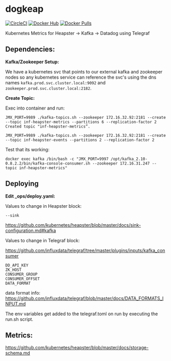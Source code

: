 # dogkeap
[![CircleCI](https://circleci.com/gh/Vungle/dogkeap/tree/master.svg?style=svg)](https://circleci.com/gh/Vungle/dogkeap/tree/master) [![Docker Hub](https://img.shields.io/badge/docker-ready-blue.svg)](https://registry.hub.docker.com/u/vungle/dogkeap/) [![Docker Pulls](https://img.shields.io/docker/pulls/vungle/dogkeap.svg)](https://registry.hub.docker.com/u/vungle/dogkeap/)

Kubernetes Metrics for Heapster -> Kafka -> Datadog using Telegraf

## Dependencies: 

**Kafka/Zookeeper Setup:** 

We have a kubernetes svc that points to our external kafka and zookeeper nodes so any kubernetes service can reference the svc's using the dns names `kafka.prod.svc.cluster.local:9092` and `zookeeper.prod.svc.cluster.local:2182`.

**Create Topic:**

Exec into container and run:

```
JMX_PORT=9989 ./kafka-topics.sh --zookeeper 172.16.32.92:2181 --create --topic inf-heapster-metrics --partitions 6 --replication-factor 2
Created topic "inf-heapster-metrics”.

JMX_PORT=9989 ./kafka-topics.sh --zookeeper 172.16.32.92:2181 --create --topic inf-heapster-events --partitions 2 --replication-factor 2
```

Test that its working:

```
docker exec kafka /bin/bash -c "JMX_PORT=9997 /opt/kafka_2.10-0.8.2.2/bin/kafka-console-consumer.sh --zookeeper 172.16.31.247 --topic inf-heapster-metrics"
```



## Deploying

**Edit _ops/deploy.yaml:**

Values to change in Heapster block:

`--sink`

https://github.com/kubernetes/heapster/blob/master/docs/sink-configuration.md#kafka

Values to change in Telegraf block:

https://github.com/influxdata/telegraf/tree/master/plugins/inputs/kafka_consumer

```
DD_API_KEY
ZK_HOST
CONSUMER_GROUP
CONSUMER_OFFSET
DATA_FORMAT
```

data format info: https://github.com/influxdata/telegraf/blob/master/docs/DATA_FORMATS_INPUT.md

The env variables get added to the telegraf.toml on run by executing the run.sh script.

## Metrics:

https://github.com/kubernetes/heapster/blob/master/docs/storage-schema.md
